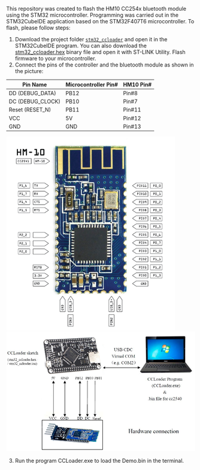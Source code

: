 This repository was created to flash the HM10 CC254x bluetooth module using the STM32 microcontroller.
Programming was carried out in the STM32CubeIDE application based on the STM32F407T6 microcontroller.
To flash, please follow steps:
1. Download the project folder  [`stm32_ccloader`](/stm32_ccloader) and open it in the STM32CubeIDE program.
You can also download the [stm32_ccloader.hex](https://github.com/fawntio/CCLoader_STM32/releases) binary file and open it with ST-LINK Utility. Flash firmware to your microcontroller.
2. Connect the pins of the controller and the bluetooth module as shown in the picture:

 Pin Name | Microcontroller Pin# | HM10 Pin# |
| --- | --- | --- | 
| DD (DEBUG_DATA) | PB12 | Pin#8 | 
| DC (DEBUG_CLOCK) | PB10| Pin#7 | 
| Reset (RESET_N)| PB11 | Pin#11 |
| VCC | 5V |  Pin#12 | 
| GND | GND | Pin#13 | 

![image](hm-10-pinout.png)
![image](Connection.png)

3. Run the program CCLoader.exe to load the Demo.bin in the terminal.




